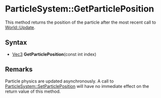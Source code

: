 # ParticleSystem::GetParticlePosition

This method returns the position of the particle after the most recent call to [World::Update](World_Update.md).

## Syntax

- [Vec3](Vec3.md) **GetParticlePosition**(const int index)

## Remarks

Particle physics are updated asynchronously. A call to [ParticleSystem::SetParticlePosition](ParticleSystem_SetParticlePosition) will have no immediate effect on the return value of this method.
